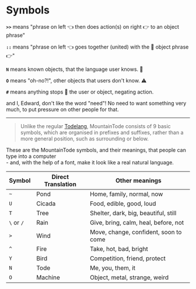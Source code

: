 # Symbols

**`>>`** means "phrase on left 👈 then does action(s) on right 👉 to an object phrase"

**`::`** means "phrase on left 👈 goes together (united) with the 🟰 object phrase 👉"

**`N`** means known objects, that the language user knows. 💭

**`O`** means "oh-no?!", other objects that users don't know. ⚠️

**`#`** means anything stops 🛑 the user or object, negating action.

and I, Edward, don't like the word "need"! No need to want something very much, to put pressure on other people for that.

---

> Unlike the regular [Todelang](https://github.com/TodePond/TodeTode), MountainTode consists of 9 basic symbols, which are organised in prefixes and suffixes, rather than a more general position, such as surrounding or below.

These are the MountainTode symbols, and their meanings, that people can type into a computer  
 \- and, with the help of a font, make it look like a real natural language.

| Symbol     | Direct Translation | Other meanings                        |
|  -         | -                  | -                                     |
| `~`        | Pond               | Home, family, normal, now             |
| `U`        | Cicada             | Food, edible, good, loud              |
| `T`        | Tree               | Shelter, dark, big, beautiful, still  |
| `\` or `/` | Rain               | Give, bring, calm, heal, before, not  |
| `>`        | Wind               | Move, change, confident, soon to come |
| `^`        | Fire               | Take, hot, bad, bright                |
| `Y`        | Bird               | Competition, friend, protect          |
| `N`        | Tode               | Me, you, them, it                     |
| `O`        | Machine            | Object, metal, strange, weird         |
